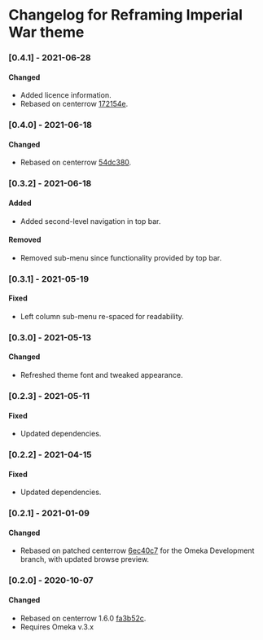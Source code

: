 # Changelog for Reframing Imperial War theme

### [0.4.1] - 2021-06-28 ###

#### Changed ####

- Added licence information.
- Rebased on centerrow [172154e](https://github.com/omeka-s-themes/centerrow/commit/172154ec8f8d6baee245870f8c0ed62b49da4cf5).



### [0.4.0] - 2021-06-18 ###

#### Changed ####

- Rebased on centerrow [54dc380](https://github.com/omeka-s-themes/centerrow/tree/54dc380c8e0135eabc9c112a018965df21a312b0).



### [0.3.2] - 2021-06-18 ###

#### Added ####

- Added second-level navigation in top bar.

#### Removed ####

- Removed sub-menu since functionality provided by top bar.



### [0.3.1] - 2021-05-19 ###

#### Fixed ####

- Left column sub-menu re-spaced for readability.



### [0.3.0] - 2021-05-13 ###

#### Changed ####

- Refreshed theme font and tweaked appearance.



### [0.2.3] - 2021-05-11 ###

#### Fixed ####

- Updated dependencies.



### [0.2.2] - 2021-04-15 ###

#### Fixed ####

- Updated dependencies.



### [0.2.1] - 2021-01-09 ###

#### Changed ####

- Rebased on patched centerrow [6ec40c7](https://github.com/omeka-s-themes/centerrow/commit/6ec40c73c74145059f489e0bec97bb3b4a500688) for the Omeka Development branch, with updated browse preview.



### [0.2.0] - 2020-10-07 ###

#### Changed ####

- Rebased on centerrow 1.6.0 [fa3b52c](https://github.com/omeka-s-themes/centerrow/commit/fa3b52cd1b68cb0e2c7e588286cb96274dd5e6d7). 
- Requires Omeka v.3.x

